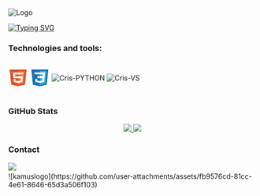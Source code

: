 <img src="https://github.com/user-attachments/assets/fb9576cd-81cc-4e61-8646-65d3a506f103" alt="Logo" align="center" width="1200" border-radious="20">

[![Typing SVG](https://readme-typing-svg.demolab.com?font=Fira+Code&pause=1000&color=6793F7&width=435&lines=Hello%2C+everyone!+I'm+Kamus.;Welcome+to+my+Github+profile!+)](https://git.io/typing-svg)

### Technologies and tools:

<div style="display: inline_block"><br>
  <img align="center" alt="Cris-HTML" height="35" width="40" src="https://raw.githubusercontent.com/devicons/devicon/master/icons/html5/html5-original.svg">
  <img align="center" alt="Cris-CSS" height="35" width="40" src="https://raw.githubusercontent.com/devicons/devicon/master/icons/css3/css3-original.svg">
  <img align="center" alt="Cris-PYTHON" height="40" width="40" src="https://quantumzeitgeist.com/wp-content/uploads/pythoned.png">

  <img align="center" alt="Cris-VS" height="35" width="40" src="https://cdn.jsdelivr.net/gh/devicons/devicon/icons/vscode/vscode-original.svg">
</div><br>

### GitHub Stats

<div align="center" style="display: flex; justify-content: center;">
  <a href="https://github.com/K4muz">
    <img height="195px" src="https://github-readme-stats.vercel.app/api?username=K4muz&show_icons=true&theme=one_dark_pro&include_all_commits=true&count_private=true"/>
    <img height="195px" src= "https://github-readme-stats.vercel.app/api/top-langs/?username=K4muz&theme=one_dark_pro"/>
  </a>
</div>
    
### Contact

<div>  
  <a href="mailto:clara.contatokmz@gmail.com"><img src="https://img.shields.io/badge/-Gmail-%23333?style=for-the-badge&logo=gmail&logoColor=white" target="_blank"></a>
</div>
![kamuslogo](https://github.com/user-attachments/assets/fb9576cd-81cc-4e61-8646-65d3a506f103)
